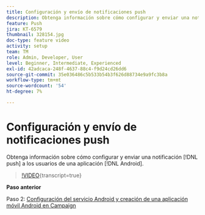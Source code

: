 ```yaml
---
title: Configuración y envío de notificaciones push
description: Obtenga información sobre cómo configurar y enviar una notificación push a usuarios de aplicaciones Android.
feature: Push
jira: KT-6579
thumbnail: 328154.jpg
doc-type: feature video
activity: setup
team: TM
role: Admin, Developer, User
level: Beginner, Intermediate, Experienced
exl-id: 42adcaca-248f-4637-88c4-f9d24cd26dd6
source-git-commit: 35e036486c5b533b54b3f626d88734e9a9fc3b8a
workflow-type: tm+mt
source-wordcount: '54'
ht-degree: 7%

---
```


# Configuración y envío de notificaciones push

Obtenga información sobre cómo configurar y enviar una notificación [!DNL push] a los usuarios de una aplicación [!DNL Android].

>[!VIDEO](https://video.tv.adobe.com/v/328154?quality=12&learn=on){transcript=true}

**Paso anterior**

Paso 2: [Configuración del servicio Android y creación de una aplicación móvil Android en Campaign](/help/tutorial-getting-started-with-push-notifications-for-android/configuring-an-android-service-in-campaign.md)

